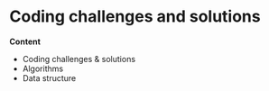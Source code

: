 Coding challenges and solutions
=====================================

__Content__
- Coding challenges & solutions 
- Algorithms 
- Data structure
